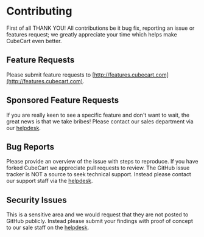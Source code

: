 # Contributing

First of all THANK YOU! All contributions be it bug fix, reporting an issue or features request; we greatly appreciate your time which helps make CubeCart even better. 

## Feature Requests
Please submit feature requests to [http://features.cubecart.com](http://features.cubecart.com).

## Sponsored Feature Requests
If you are really keen to see a specific feature and don't want to wait, the great news is that we take bribes! Please contact our sales department via our [helpdesk](https://support.cubecart.com/Tickets/Submit).

## Bug Reports
Please provide an overview of the issue with steps to reproduce. If you have forked CubeCart we appreciate pull requests to review. The GitHub issue tracker is NOT a source to seek technical support. Instead please contact our support staff via the [helpdesk](https://support.cubecart.com/Tickets/Submit).

## Security Issues
This is a sensitive area and we would request that they are not posted to GitHub publicly. Instead please submit your findings with proof of concept to our sale staff on the [helpdesk](https://support.cubecart.com/Tickets/Submit).
